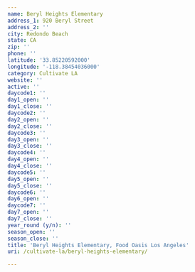 ```yaml
---
name: Beryl Heights Elementary
address_1: 920 Beryl Street
address_2: ''
city: Redondo Beach
state: CA
zip: ''
phone: ''
latitude: '33.85220592000'
longitude: '-118.38454036000'
category: Cultivate LA
website: ''
active: ''
daycode1: ''
day1_open: ''
day1_close: ''
daycode2: ''
day2_open: ''
day2_close: ''
daycode3: ''
day3_open: ''
day3_close: ''
daycode4: ''
day4_open: ''
day4_close: ''
daycode5: ''
day5_open: ''
day5_close: ''
daycode6: ''
day6_open: ''
daycode7: ''
day7_open: ''
day7_close: ''
year_round (y/n): ''
season_open: ''
season_close: ''
title: 'Beryl Heights Elementary, Food Oasis Los Angeles'
uri: /cultivate-la/beryl-heights-elementary/

---
```

